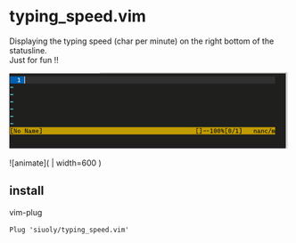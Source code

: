 # typing_speed.vim

Displaying the typing speed (char per minute) on the right bottom of the statusline.\
Just for fun !!

<img src="/image/animate.gif" width="500" height="auto"/>

![animate]( | width=600 )

## install
vim-plug
```
Plug 'siuoly/typing_speed.vim'
```

